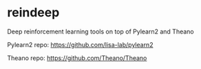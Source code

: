 # reindeep
Deep reinforcement learning tools on top of Pylearn2 and Theano


Pylearn2 repo:
https://github.com/lisa-lab/pylearn2

Theano repo: 
https://github.com/Theano/Theano
